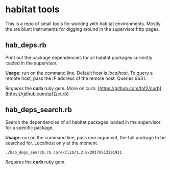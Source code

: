 # habitat tools
This is a repo of small tools for working with habitat environments. Mostly the are blunt instruments for digging around in the supervisor http pages.

## hab_deps.rb
Print out the package dependencies for all habitat packages currently loaded in the supervisor.

**Usage:** run on the command line. Default host is *localhost*. To query a remote host, pass the IP address of the remote host. Queries 9631.

*Requires* the **curb** ruby gem. More on curb: [https://github.com/taf2/curb](https://github.com/taf2/curb)

## hab_deps_search.rb
Search the dependencies of all habitat packages loaded in the supervisor for a specific package. 

**Usage:** run on the command line, pass one argument, the full package to be searched for. Localhost only at the moment.

`./hab_deps_search.rb core/zlib/1.2.8/20170513201911`

*Requires* the **curb** ruby gem. 
